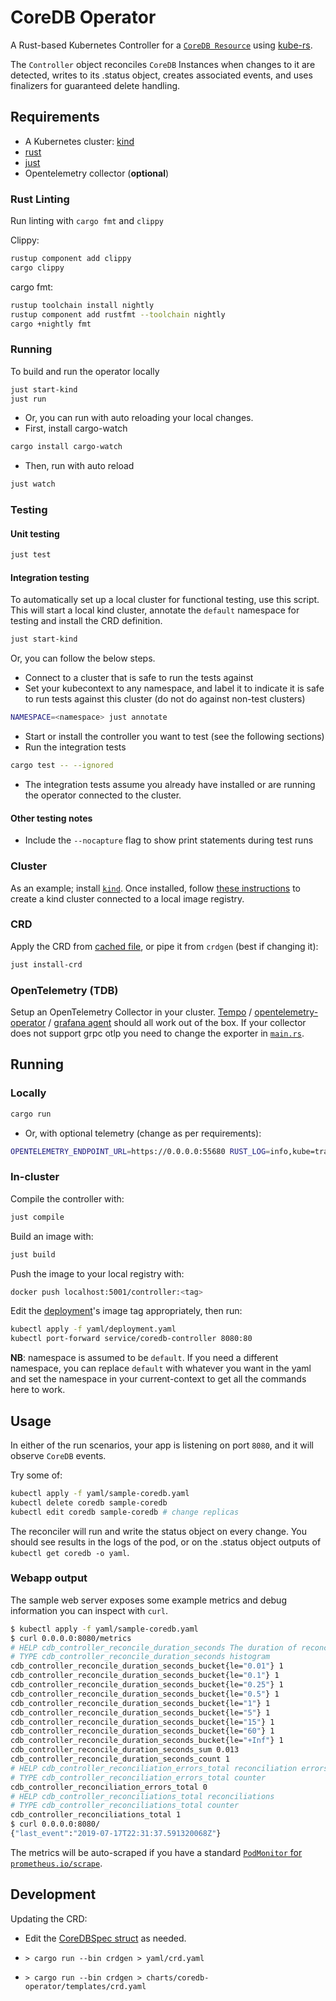 # CoreDB Operator

A Rust-based Kubernetes Controller for a [`CoreDB Resource`](https://github.com/CoreDB-io/coredb/blob/main/coredb-operator/yaml/crd.yaml) using [kube-rs](https://github.com/kube-rs/kube-rs/).

The `Controller` object reconciles `CoreDB` Instances when changes to it are detected, writes to its .status object, creates associated events, and uses finalizers for guaranteed delete handling.

## Requirements

- A Kubernetes cluster: [kind](https://github.com/kubernetes-sigs/kind)
- [rust](https://www.rust-lang.org/)
- [just](https://github.com/casey/just)
- Opentelemetry collector (**optional**)

### Rust Linting

Run linting with `cargo fmt` and `clippy`

Clippy:

```bash
rustup component add clippy
cargo clippy
```

cargo fmt:

```bash
rustup toolchain install nightly
rustup component add rustfmt --toolchain nightly
cargo +nightly fmt
```

### Running

To build and run the operator locally

```bash
just start-kind
just run
```

- Or, you can run with auto reloading your local changes.
- First, install cargo-watch

```bash
cargo install cargo-watch
```

- Then, run with auto reload

```bash
just watch
```

### Testing

#### Unit testing

```bash
just test
```

#### Integration testing

To automatically set up a local cluster for functional testing, use this script.
This will start a local kind cluster, annotate the `default` namespace for testing
and install the CRD definition. 

```bash
just start-kind
```

Or, you can follow the below steps.

- Connect to a cluster that is safe to run the tests against
- Set your kubecontext to any namespace, and label it to indicate it is safe to run tests against this cluster (do not do against non-test clusters)

```bash
NAMESPACE=<namespace> just annotate
```

- Start or install the controller you want to test (see the following sections)
- Run the integration tests

```bash
cargo test -- --ignored
```

- The integration tests assume you already have installed or are running the operator connected to the cluster.

#### Other testing notes

- Include the `--nocapture` flag to show print statements during test runs

### Cluster

As an example; install [`kind`](https://kind.sigs.k8s.io/docs/user/quick-start/#installation). Once installed, follow [these instructions](https://kind.sigs.k8s.io/docs/user/local-registry/) to create a kind cluster connected to a local image registry.

### CRD

Apply the CRD from [cached file](yaml/crd.yaml), or pipe it from `crdgen` (best if changing it):

```sh
just install-crd
```

### OpenTelemetry (TDB)

Setup an OpenTelemetry Collector in your cluster. [Tempo](https://github.com/grafana/helm-charts/tree/main/charts/tempo) / [opentelemetry-operator](https://github.com/open-telemetry/opentelemetry-helm-charts/tree/main/charts/opentelemetry-operator) / [grafana agent](https://github.com/grafana/helm-charts/tree/main/charts/agent-operator) should all work out of the box. If your collector does not support grpc otlp you need to change the exporter in [`main.rs`](./src/main.rs).

## Running

### Locally

```sh
cargo run
```


- Or, with optional telemetry (change as per requirements):

```sh
OPENTELEMETRY_ENDPOINT_URL=https://0.0.0.0:55680 RUST_LOG=info,kube=trace,controller=debug cargo run --features=telemetry
```

### In-cluster

Compile the controller with:

```sh
just compile
```

Build an image with:

```sh
just build
```

Push the image to your local registry with:

```sh
docker push localhost:5001/controller:<tag>
```

Edit the [deployment](./yaml/deployment.yaml)'s image tag appropriately, then run:

```sh
kubectl apply -f yaml/deployment.yaml
kubectl port-forward service/coredb-controller 8080:80
```

**NB**: namespace is assumed to be `default`. If you need a different namespace, you can replace `default` with whatever you want in the yaml and set the namespace in your current-context to get all the commands here to work.

## Usage

In either of the run scenarios, your app is listening on port `8080`, and it will observe `CoreDB` events.

Try some of:

```sh
kubectl apply -f yaml/sample-coredb.yaml
kubectl delete coredb sample-coredb
kubectl edit coredb sample-coredb # change replicas
```

The reconciler will run and write the status object on every change. You should see results in the logs of the pod, or on the .status object outputs of `kubectl get coredb -o yaml`.

### Webapp output

The sample web server exposes some example metrics and debug information you can inspect with `curl`.

```sh
$ kubectl apply -f yaml/sample-coredb.yaml
$ curl 0.0.0.0:8080/metrics
# HELP cdb_controller_reconcile_duration_seconds The duration of reconcile to complete in seconds
# TYPE cdb_controller_reconcile_duration_seconds histogram
cdb_controller_reconcile_duration_seconds_bucket{le="0.01"} 1
cdb_controller_reconcile_duration_seconds_bucket{le="0.1"} 1
cdb_controller_reconcile_duration_seconds_bucket{le="0.25"} 1
cdb_controller_reconcile_duration_seconds_bucket{le="0.5"} 1
cdb_controller_reconcile_duration_seconds_bucket{le="1"} 1
cdb_controller_reconcile_duration_seconds_bucket{le="5"} 1
cdb_controller_reconcile_duration_seconds_bucket{le="15"} 1
cdb_controller_reconcile_duration_seconds_bucket{le="60"} 1
cdb_controller_reconcile_duration_seconds_bucket{le="+Inf"} 1
cdb_controller_reconcile_duration_seconds_sum 0.013
cdb_controller_reconcile_duration_seconds_count 1
# HELP cdb_controller_reconciliation_errors_total reconciliation errors
# TYPE cdb_controller_reconciliation_errors_total counter
cdb_controller_reconciliation_errors_total 0
# HELP cdb_controller_reconciliations_total reconciliations
# TYPE cdb_controller_reconciliations_total counter
cdb_controller_reconciliations_total 1
$ curl 0.0.0.0:8080/
{"last_event":"2019-07-17T22:31:37.591320068Z"}
```

The metrics will be auto-scraped if you have a standard [`PodMonitor` for `prometheus.io/scrape`](https://github.com/prometheus-community/helm-charts/blob/b69e89e73326e8b504102a75d668dc4351fcdb78/charts/prometheus/values.yaml#L1608-L1650).

## Development

Updating the CRD:

- Edit the [CoreDBSpec struct](./src/controller.rs) as needed.

- `> cargo run --bin crdgen > yaml/crd.yaml`
- `> cargo run --bin crdgen > charts/coredb-operator/templates/crd.yaml`
